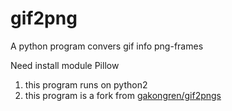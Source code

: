 # gif2png
A python program convers gif info png-frames

Need install module Pillow

1. this program runs on python2
2. this program is a fork from [gakongren/gif2pngs](https://github.com/gakongren/gif2pngs)
